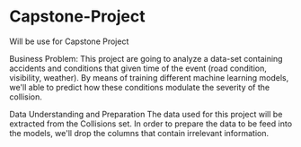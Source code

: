 # Capstone-Project
Will be use for Capstone Project

Business Problem:
This project are going to analyze a data-set containing accidents and conditions that given time of the event (road condition, visibility, weather). By means of training different machine learning models, we'll able to predict how these conditions modulate the severity of the collision.

Data Understanding and Preparation
The data used for this project will be extracted from the Collisions set. In order to prepare the data to be feed into the models, we'll drop the columns that contain irrelevant information. 
